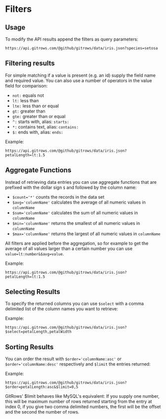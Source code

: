 # Filters

## Usage

To modify the API results append the filters as query parameters:

```
https://api.gitrows.com/@github/gitrows/data/iris.json?species=setosa
```
## Filtering results

For simple matching if a value is present (e.g. an id) supply the field name and required value. You can also use a number of operators in the value field for comparison:

* `not:`	equals not
* `lt:`		less than
* `lte:`	less than or equal
* `gt:`		greater than
* `gte:`	greater than or equal
* `^:`		starts with, alias: `starts:`
* `*:`		contains text, alias: `contains:`
* `$:`		ends with, alias: `ends:`

Example:

```
https://api.gitrows.com/@github/gitrows/data/iris.json?petalLength=lt:1.5
```

## Aggregate Functions

Instead of retrieving data entries you can use aggregate functions that are prefixed with the dollar sign `$` and followed by the column name:

* `$count='*'`	counts the records in the data set
* `$avg='columnName'`	calculates the average of all numeric values in `columnName`
* `$sum='columnName'`	calculates the sum of all numeric values in `columnName`
* `$min='columnName'`	returns the smallest of all numeric values in `columnName`
* `$max='columnName'`	returns the largest of all numeric values in `columnName`

All filters are applied before the aggregation, so for example to get the average of all values larger than a certain number you can use  `value=lt:number&$avg=value`.

Example:

```
https://api.gitrows.com/@github/gitrows/data/iris.json?petalLength=lt:1.5
```

## Selecting Results

To specify the returned columns you can use `$select` with a comma delimited list of the column names you want to retrieve:

Example:

```
https://api.gitrows.com/@github/gitrows/data/iris.json?$select=petalLength,petalWidth
```

## Sorting Results

You can order the result with `$order='columnName:asc'` or `$order='columnName:desc'` respectively and `$limit` the entries returned:

Example:

```
https://api.gitrows.com/@github/gitrows/data/iris.json?$order=petalLength:asc&$limit=0,5
```

GitRows' $limit behaves like MySQL's equivalent: If you supply one number, this will be maximum number of rows returned starting from the entry at index 0, if you give two comma delimited numbers, the first will be the offset and the second the number of rows.
